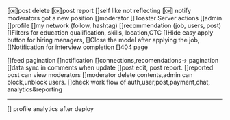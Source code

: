 
[🆗]post delete
[🆗]post report
[]self like not reflecting
[🆗] notify moderators got a new position
[]moderator
[]Toaster Server actions
[]admin
[]profile
[]my network (follow, hashtag)
[]recommendation (job, users, post)
[]Filters for education qualification, skills, location,CTC
[]Hide easy apply button for hiring managers,
[]Close the model after applying the job,
[]Notification for interview completion
[]404 page 

[]feed pagination
[]notification
[]connections,recomendations-> pagination
[]data sync in comments when update
[]post edit, post report. 
[]reported post can view moderators
[]moderator delete contents,admin can block,unblock users.
[]check work flow of auth,user,post,payment,chat,
   analytics&reporting

-----------------------------
[] profile analytics after deploy




